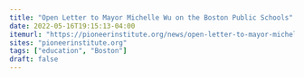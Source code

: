```yaml
---
title: "Open Letter to Mayor Michelle Wu on the Boston Public Schools"
date: 2022-05-16T19:15:13-04:00
itemurl: "https://pioneerinstitute.org/news/open-letter-to-mayor-michelle-wu-on-the-boston-public-schools/"
sites: "pioneerinstitute.org"
tags: ["education", "Boston"]
draft: false
---
```


